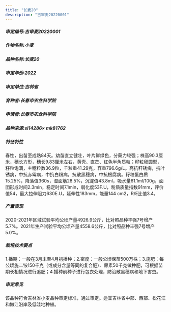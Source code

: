 ```yaml
---
title: "长麦20"
description: "吉审麦20220001"
---
```

##### 审定编号:吉审麦20220001

##### 作物名称:小麦

##### 品种名称:长麦20

##### 审定年份:2022

##### 审定单位:吉林省

##### 育种者:长春市农业科学院

##### 申请者:长春市农业科学院

##### 品种来源:sl14286× mk81762

##### 特征特性
春性，出苗至成熟84天。幼苗直立健壮，叶片鲜绿色，分蘖力较强；株高90.3厘米，穗长方形，穗长9.83厘米左右，黄壳、直芒、红色半角质粒；籽粒卵圆型，籽粒饱满，主穗粒数36.9粒，千粒重41.29克，容重796.6g/L。高抗秆锈病，抗叶锈病，中抗赤霉病，中抗白粉病，抗散黑穗病，中抗根腐病。籽粒蛋白质15.25%，降落值360s，湿面筋28.5%，沉淀值43.8ml，吸水量61.1ml/100g，面团形成时间2.3min，稳定时间7.1min，弱化度53F.U，粉质质量指数91mm，评价值54，最大拉伸阻力630E.U，延伸性183mm，能量144 cm2，R/E比值3.4。

##### 产量表现
2020-2021年区域试验平均公顷产量4926.9公斤，比对照品种丰强7号增产5.7%。2021年生产试验平均公顷产量4558.6公斤，比对照品种丰强7号增产5.0%。

##### 栽培技术要点
1.播期：一般在3月末至4月初播种；2.密度：一般公顷保苗500万株；3.施肥：每公顷施二铵150千克（或成分含量等同的复合肥）、尿素50千克做种肥，可根据苗期长相情况进行追肥；4.播种前种子进行包衣处理，防治散黑穗病和地下害虫。

##### 审定意见
该品种符合吉林省小麦品种审定标准，通过审定。适宜吉林省中部、西部、松花江和嫩江沿岸及低洼地种植。

